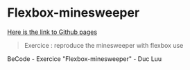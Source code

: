 # Flexbox-minesweeper

[Here is the link to Github pages](https://luuduc34.github.io/flexbox-minesweeper/)

> Exercice : reproduce the minesweeper with flexbox use

BeCode - Exercice "Flexbox-minesweeper" - Duc Luu
